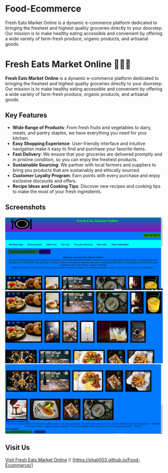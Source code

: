 # Food-Ecommerce
Fresh Eats Market Online is a dynamic e-commerce platform dedicated to bringing the freshest and highest quality groceries directly to your doorstep. Our mission is to make healthy eating accessible and convenient by offering a wide variety of farm-fresh produce, organic products, and artisanal goods.


# Fresh Eats Market Online 🍏🍞🥦

**Fresh Eats Market Online** is a dynamic e-commerce platform dedicated to bringing the freshest and highest quality groceries directly to your doorstep. Our mission is to make healthy eating accessible and convenient by offering a wide variety of farm-fresh produce, organic products, and artisanal goods.

## Key Features
- **Wide Range of Products**: From fresh fruits and vegetables to dairy, meats, and pantry staples, we have everything you need for your kitchen.
- **Easy Shopping Experience**: User-friendly interface and intuitive navigation make it easy to find and purchase your favorite items.
- **Fast Delivery**: We ensure that your groceries are delivered promptly and in pristine condition, so you can enjoy the freshest products.
- **Sustainable Sourcing**: We partner with local farmers and suppliers to bring you products that are sustainably and ethically sourced.
- **Customer Loyalty Program**: Earn points with every purchase and enjoy exclusive discounts and offers.
- **Recipe Ideas and Cooking Tips**: Discover new recipes and cooking tips to make the most of your fresh ingredients.

## Screenshots
![Homepage Screenshot](./screenshots/1.png)
![Product Page Screenshot](./screenshots/2.png)
![Checkout Page Screenshot](./screenshots/3.png)

## Visit Us
[Visit Fresh Eats Market Online](https://Phali003.github.io/Food-Ecommerce)   // [https://phali003.github.io/Food-Ecommerce/]

